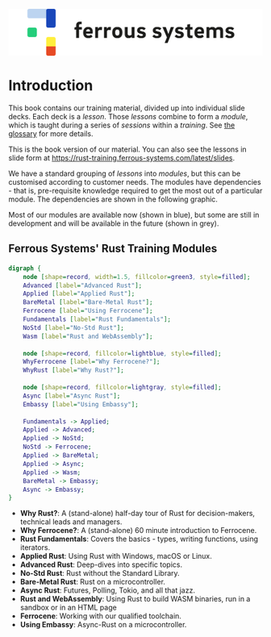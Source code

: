 ![Our cute logo!](images/logo_ferrous-systems_rgb.png)

# Introduction

This book contains our training material, divided up into individual slide decks. Each deck is a *lesson*. Those *lessons* combine to form a *module*, which is taught during a series of *sessions* within a *training*. See [the glossary](./glossary.md) for more details.

This is the book version of our material. You can also see the lessons in slide form at <https://rust-training.ferrous-systems.com/latest/slides>.

We have a standard grouping of *lessons* into *modules*, but this can be customised according to customer needs. The modules have dependencies - that is, pre-requisite knowledge required to get the most out of a particular module. The dependencies are shown in the following graphic.

Most of our modules are available now (shown in blue), but some are still in development and will be available in the future (shown in grey).

## Ferrous Systems' Rust Training Modules

```dot process
digraph {
    node [shape=record, width=1.5, fillcolor=green3, style=filled];
    Advanced [label="Advanced Rust"];
    Applied [label="Applied Rust"];
    BareMetal [label="Bare-Metal Rust"];
    Ferrocene [label="Using Ferrocene"];
    Fundamentals [label="Rust Fundamentals"];
    NoStd [label="No-Std Rust"];
    Wasm [label="Rust and WebAssembly"];

    node [shape=record, fillcolor=lightblue, style=filled];
    WhyFerrocene [label="Why Ferrocene?"];
    WhyRust [label="Why Rust?"];

    node [shape=record, fillcolor=lightgray, style=filled];
    Async [label="Async Rust"];
    Embassy [label="Using Embassy"];

    Fundamentals -> Applied;
    Applied -> Advanced;
    Applied -> NoStd;
    NoStd -> Ferrocene;
    Applied -> BareMetal;
    Applied -> Async;
    Applied -> Wasm;
    BareMetal -> Embassy;
    Async -> Embassy;
}
```

* **Why Rust?**: A (stand-alone) half-day tour of Rust for decision-makers, technical leads and managers.
* **Why Ferrocene?**: A (stand-alone) 60 minute introduction to Ferrocene.
* **Rust Fundamentals**: Covers the basics - types, writing functions, using iterators.
* **Applied Rust**: Using Rust with Windows, macOS or Linux.
* **Advanced Rust**: Deep-dives into specific topics.
* **No-Std Rust**: Rust without the Standard Library.
* **Bare-Metal Rust**: Rust on a microcontroller.
* **Async Rust**: Futures, Polling, Tokio, and all that jazz.
* **Rust and WebAssembly**: Using Rust to build WASM binaries, run in a sandbox or in an HTML page
* **Ferrocene**: Working with our qualified toolchain.
* **Using Embassy**: Async-Rust on a microcontroller.
